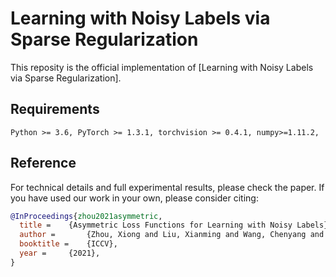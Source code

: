 # Learning with Noisy Labels via Sparse Regularization

This reposity is the official implementation of [Learning with Noisy Labels via Sparse Regularization].

## Requirements
```console
Python >= 3.6, PyTorch >= 1.3.1, torchvision >= 0.4.1, numpy>=1.11.2,
```


## Reference
For technical details and full experimental results, please check the paper. If you have used our work in your own, please consider citing:

```bibtex
@InProceedings{zhou2021asymmetric,
  title = 	 {Asymmetric Loss Functions for Learning with Noisy Labels},
  author =       {Zhou, Xiong and Liu, Xianming and Wang, Chenyang and Deming, Zhai and Jiang, Junjun and Ji, Xiangyang},
  booktitle = 	 {ICCV},
  year = 	 {2021},
}
```
